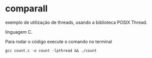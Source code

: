 # comparall

exemplo de utilização de threads, usando a biblioteca POSIX Thread.

linguagem C.

Para rodar o código execute o comando no terminal
```
gcc count.c -o count -lpthread && ./count
```
